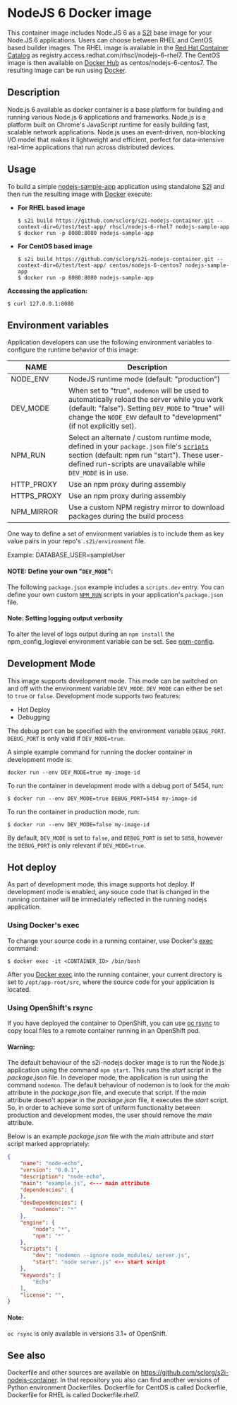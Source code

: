 NodeJS 6 Docker image
===================

This container image includes Node.JS 6 as a [S2I](https://github.com/openshift/source-to-image) base image for your Node.JS 6 applications.
Users can choose between RHEL and CentOS based builder images.
The RHEL image is available in the [Red Hat Container Catalog](https://access.redhat.com/containers/#/registry.access.redhat.com/rhscl/nodejs-6-rhel7)
as registry.access.redhat.com/rhscl/nodejs-6-rhel7.
The CentOS image is then available on [Docker Hub](https://hub.docker.com/r/centos/nodejs-6-centos7/)
as centos/nodejs-6-centos7. 
The resulting image can be run using [Docker](http://docker.io).

Description
-----------

Node.js 6 available as docker container is a base platform for 
building and running various Node.js 6 applications and frameworks. 
Node.js is a platform built on Chrome's JavaScript runtime for easily building 
fast, scalable network applications. Node.js uses an event-driven, non-blocking I/O model 
that makes it lightweight and efficient, perfect for data-intensive real-time applications 
that run across distributed devices.

Usage
---------------------
To build a simple [nodejs-sample-app](https://github.com/sclorg/s2i-nodejs-container/tree/master/6/test/test-app) application
using standalone [S2I](https://github.com/openshift/source-to-image) and then run the
resulting image with [Docker](http://docker.io) execute:

*  **For RHEL based image**
    ```
    $ s2i build https://github.com/sclorg/s2i-nodejs-container.git --context-dir=6/test/test-app/ rhscl/nodejs-6-rhel7 nodejs-sample-app
    $ docker run -p 8080:8080 nodejs-sample-app
    ```

*  **For CentOS based image**
    ```
    $ s2i build https://github.com/sclorg/s2i-nodejs-container.git --context-dir=6/test/test-app/ centos/nodejs-6-centos7 nodejs-sample-app
    $ docker run -p 8080:8080 nodejs-sample-app
    ```

**Accessing the application:**
```
$ curl 127.0.0.1:8080
```

Environment variables
---------------------

Application developers can use the following environment variables to configure the runtime behavior of this image:

NAME        | Description
------------|-------------
NODE_ENV    | NodeJS runtime mode (default: "production")
DEV_MODE    | When set to "true", `nodemon` will be used to automatically reload the server while you work (default: "false"). Setting `DEV_MODE` to "true" will change the `NODE_ENV` default to "development" (if not explicitly set).
NPM_RUN     | Select an alternate / custom runtime mode, defined in your `package.json` file's [`scripts`](https://docs.npmjs.com/misc/scripts) section (default: npm run "start"). These user-defined run-scripts are unavailable while `DEV_MODE` is in use.
HTTP_PROXY  | Use an npm proxy during assembly
HTTPS_PROXY | Use an npm proxy during assembly
NPM_MIRROR  | Use a custom NPM registry mirror to download packages during the build process

One way to define a set of environment variables is to include them as key value pairs in your repo's `.s2i/environment` file.

Example: DATABASE_USER=sampleUser

#### NOTE: Define your own "`DEV_MODE`":

The following `package.json` example includes a `scripts.dev` entry.  You can define your own custom [`NPM_RUN`](https://docs.npmjs.com/cli/run-script) scripts in your application's `package.json` file.

#### Note: Setting logging output verbosity
To alter the level of logs output during an `npm install` the npm_config_loglevel environment variable can be set. See [npm-config](https://docs.npmjs.com/misc/config).

Development Mode
---------------------
This image supports development mode. This mode can be switched on and off with the environment variable `DEV_MODE`. `DEV_MODE` can either be set to `true` or `false`.
Development mode supports two features:
* Hot Deploy
* Debugging

The debug port can be specified with the environment variable `DEBUG_PORT`. `DEBUG_PORT` is only valid if `DEV_MODE=true`.

A simple example command for running the docker container in development mode is:
```
docker run --env DEV_MODE=true my-image-id
```

To run the container in development mode with a debug port of 5454, run:
```
$ docker run --env DEV_MODE=true DEBUG_PORT=5454 my-image-id
```

To run the container in production mode, run:
```
$ docker run --env DEV_MODE=false my-image-id
```

By default, `DEV_MODE` is set to `false`, and `DEBUG_PORT` is set to `5858`, however the `DEBUG_PORT` is only relevant if `DEV_MODE=true`.

Hot deploy
--------------------

As part of development mode, this image supports hot deploy. If development mode is enabled, any souce code that is changed in the running container will be immediately reflected in the running nodejs application.

### Using Docker's exec

To change your source code in a running container, use Docker's [exec](http://docker.io) command:
```
$ docker exec -it <CONTAINER_ID> /bin/bash
```

After you [Docker exec](http://docker.io) into the running container, your current directory is set to `/opt/app-root/src`, where the source code for your application is located.

### Using OpenShift's rsync

If you have deployed the container to OpenShift, you can use [oc rsync](https://docs.openshift.org/latest/dev_guide/copy_files_to_container.html) to copy local files to a remote container running in an OpenShift pod.

#### Warning:

The default behaviour of the s2i-nodejs docker image is to run the Node.js application using the command `npm start`. This runs the _start_ script in the _package.json_ file. In developer mode, the application is run using the command `nodemon`. The default behaviour of nodemon is to look for the _main_ attribute in the _package.json_ file, and execute that script. If the _main_ attribute doesn't appear in the _package.json_ file, it executes the _start_ script. So, in order to achieve some sort of uniform functionality between production and development modes, the user should remove the _main_ attribute.

Below is an example _package.json_ file with the _main_ attribute and _start_ script marked appropriately:

```json
{
    "name": "node-echo",
    "version": "0.0.1",
    "description": "node-echo",
    "main": "example.js", <--- main attribute
    "dependencies": {
    },
    "devDependencies": {
        "nodemon": "*"
    },
    "engine": {
        "node": "*",
        "npm": "*"
    },
    "scripts": {
        "dev": "nodemon --ignore node_modules/ server.js",
        "start": "node server.js" <-- start script
    },
    "keywords": [
        "Echo"
    ],
    "license": "",
}
```

#### Note:
`oc rsync` is only available in versions 3.1+ of OpenShift.


See also
--------
Dockerfile and other sources are available on https://github.com/sclorg/s2i-nodejs-container.
In that repository you also can find another versions of Python environment Dockerfiles.
Dockerfile for CentOS is called Dockerfile, Dockerfile for RHEL is called Dockerfile.rhel7.
